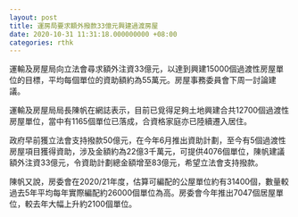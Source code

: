 ```yaml
---
layout: post
title: 運房局要求額外撥款33億元興建過渡房屋
date: 2020-10-31 11:31:18.000000000 +08:00
categories: rthk
---
```


運輸及房屋局向立法會尋求額外注資33億元，以達到興建15000個過渡性房屋單位的目標，平均每個單位的資助額約為55萬元。房屋事務委員會下周一討論建議。

運輸及房屋局局長陳帆在網誌表示，目前已覓得足夠土地興建合共12700個過渡性房屋單位，當中有1165個單位已落成，合資格家庭亦已陸續遷入居住。

政府早前獲立法會支持撥款50億元，在今年6月推出資助計劃，至今有5個過渡性房屋項目獲得資助，涉及金額約為22億3千萬元，可提供4076個單位，陳帆建議額外注資33億元，令資助計劃總金額增至83億元，希望立法會支持撥款。

陳帆又說，房委會在2020/21年度，估算可編配的公屋單位約有31400個，數量較過去5年平均每年實際編配約26000個單位為高。房委會今年推出7047個居屋單位，較去年大幅上升約2100個單位。
